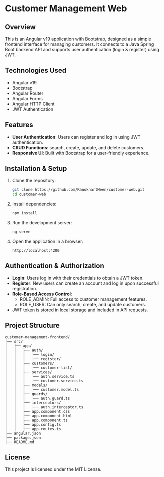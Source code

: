 # Customer Management Web

## Overview

This is an Angular v19 application with Bootstrap, designed as a simple frontend interface for managing customers. It connects to a Java Spring Boot backend API and supports user authentication (login & register) using JWT.

## Technologies Used

- Angular v19
- Bootstrap
- Angular Router
- Angular Forms
- Angular HTTP Client
- JWT Authentication

## Features

- **User Authentication**: Users can register and log in using JWT authentication.
- **CRUD Functions**: search, create, update, and delete customers.
- **Responsive UI**: Built with Bootstrap for a user-friendly experience.

## Installation & Setup

1. Clone the repository:
   ```sh
   git clone https://github.com/KanoknartMeen/customer-web.git
   cd customer-web
   ```
2. Install dependencies:
   ```sh
   npm install
   ```
3. Run the development server:
   ```sh
   ng serve
   ```
4. Open the application in a browser:
   ```
   http://localhost:4200
   ```

## Authentication & Authorization

- **Login**: Users log in with their credentials to obtain a JWT token.
- **Register**: New users can create an account and log in upon successful registration.
- **Role-Based Access Control**:
  - ROLE\_ADMIN: Full access to customer management features.
  - ROLE\_USER: Can only search, create, and update customers.
- JWT token is stored in local storage and included in API requests.

## Project Structure

```
customer-management-frontend/
│── src/
│   ├── app/
│   │   ├── auth/
│   │   │   ├── login/
│   │   │   ├── register/
│   │   ├── customers/
│   │   │   ├── customer-list/
│   │   ├── services/
│   │   │   ├── auth.service.ts
│   │   │   ├── customer.service.ts
│   │   ├── models/
│   │   │   ├── customer.model.ts
│   │   ├── guards/
│   │   │   ├── auth.guard.ts
│   │   ├── interceptors/
│   │   │   ├── auth.interceptor.ts
│   │   ├── app.component.css
│   │   ├── app.component.html
│   │   ├── app.component.ts
│   │   ├── app.config.ts
│   │   ├── app.routes.ts
│── angular.json
│── package.json
│── README.md
```

## License

This project is licensed under the MIT License.

